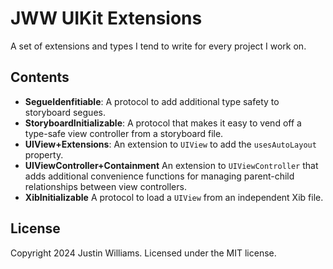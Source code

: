 # JWW UIKit Extensions

A set of extensions and types I tend to write for every project I work on.

## Contents

* **SegueIdenfitiable**: A protocol to add additional type safety to storyboard segues. 
* **StoryboardInitializable**: A protocol that makes it easy to vend off a type-safe view controller from a storyboard file.
* **UIView+Extensions**: An extension to `UIView` to add the `usesAutoLayout` property.
* **UIViewController+Containment** An extension to `UIViewController` that adds additional convenience functions for managing parent-child relationships between view controllers.
* **XibInitializable** A protocol to load a `UIView` from an independent Xib file.

## License

Copyright 2024 Justin Williams. Licensed under the MIT license.
